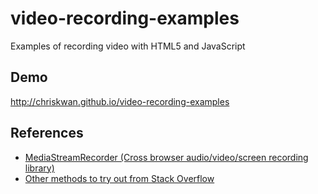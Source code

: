 # video-recording-examples
Examples of recording video with HTML5 and JavaScript

## Demo
http://chriskwan.github.io/video-recording-examples

## References
* [MediaStreamRecorder (Cross browser audio/video/screen recording library)](https://github.com/streamproc/MediaStreamRecorder)
* [Other methods to try out from Stack Overflow](http://stackoverflow.com/a/18509824)
